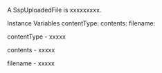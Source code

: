 A SspUploadedFile is xxxxxxxxx.

Instance Variables
	contentType:		<Object>
	contents:		<Object>
	filename:		<Object>

contentType
	- xxxxx

contents
	- xxxxx

filename
	- xxxxx
